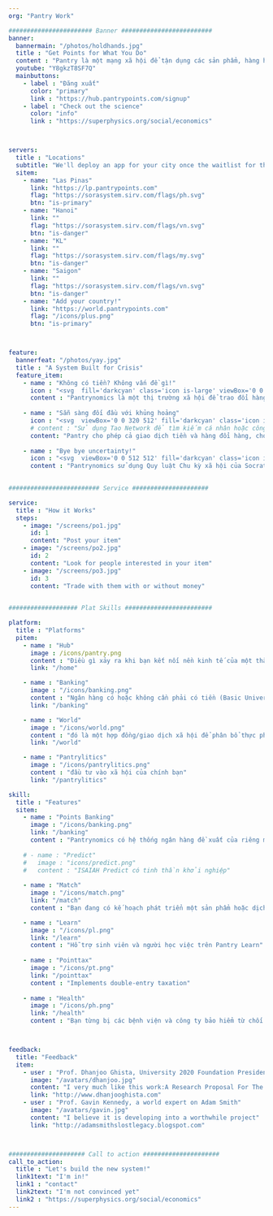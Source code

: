 ```yaml
---
org: "Pantry Work"

####################### Banner #########################
banner:
  bannermain: "/photos/holdhands.jpg"
  title : "Get Points for What You Do"
  content : "Pantry là một mạng xã hội để tận dụng các sản phẩm, hàng hóa, công việc, sự kiện, bất động sản và năng lượng"
  youtube: "Y8gkzT8SF7Q"
  mainbuttons:
    - label : "Đăng xuất"
      color: "primary"
      link : "https://hub.pantrypoints.com/signup"
    - label : "Check out the science"
      color: "info"
      link : "https://superphysics.org/social/economics"



servers:
  title : "Locations"
  subtitle: "We'll deploy an app for your city once the waitlist for that city gets filled. The green ones below are active, the red ones are filling up and might turn green soon"
  sitem: 
    - name: "Las Pinas"
      link: "https://lp.pantrypoints.com"
      flag: "https://sorasystem.sirv.com/flags/ph.svg"
      btn: "is-primary"
    - name: "Hanoi"
      link: ""
      flag: "https://sorasystem.sirv.com/flags/vn.svg"
      btn: "is-danger"
    - name: "KL"
      link: ""
      flag: "https://sorasystem.sirv.com/flags/my.svg"
      btn: "is-danger"      
    - name: "Saigon"
      link: ""
      flag: "https://sorasystem.sirv.com/flags/vn.svg"
      btn: "is-danger"
    - name: "Add your country!"
      link: "https://world.pantrypoints.com"
      flag: "/icons/plus.png"
      btn: "is-primary"



feature:
  bannerfeat: "/photos/yay.jpg"
  title : "A System Built for Crisis"
  feature_item:
    - name : "Không có tiền? Không vấn đề gì!"
      icon : "<svg  fill='darkcyan' class='icon is-large' viewBox='0 0 640 512'><path d='M621.16 54.46C582.37 38.19 543.55 32 504.75 32c-123.17-.01-246.33 62.34-369.5 62.34-30.89 0-61.76-3.92-92.65-13.72-3.47-1.1-6.95-1.62-10.35-1.62C15.04 79 0 92.32 0 110.81v317.26c0 12.63 7.23 24.6 18.84 29.46C57.63 473.81 96.45 480 135.25 480c123.17 0 246.34-62.35 369.51-62.35 30.89 0 61.76 3.92 92.65 13.72 3.47 1.1 6.95 1.62 10.35 1.62 17.21 0 32.25-13.32 32.25-31.81V83.93c-.01-12.64-7.24-24.6-18.85-29.47zM48 132.22c20.12 5.04 41.12 7.57 62.72 8.93C104.84 170.54 79 192.69 48 192.69v-60.47zm0 285v-47.78c34.37 0 62.18 27.27 63.71 61.4-22.53-1.81-43.59-6.31-63.71-13.62zM320 352c-44.19 0-80-42.99-80-96 0-53.02 35.82-96 80-96s80 42.98 80 96c0 53.03-35.83 96-80 96zm272 27.78c-17.52-4.39-35.71-6.85-54.32-8.44 5.87-26.08 27.5-45.88 54.32-49.28v57.72zm0-236.11c-30.89-3.91-54.86-29.7-55.81-61.55 19.54 2.17 38.09 6.23 55.81 12.66v48.89z'/></svg>"
      content : "Pantrynomics là một thị trường xã hội để trao đổi hàng hoá và dịch vụ bằng tiền hoặc không cần tiền"
    
    - name : "Sẵn sàng đối đầu với khủng hoảng"
      icon : "<svg  viewBox='0 0 320 512' fill='darkcyan' class='icon is-large'><path d='M296 160H180.6l42.6-129.8C227.2 15 215.7 0 200 0H56C44 0 33.8 8.9 32.2 20.8l-32 240C-1.7 275.2 9.5 288 24 288h118.7L96.6 482.5c-3.6 15.2 8 29.5 23.3 29.5 8.4 0 16.4-4.4 20.8-12l176-304c9.3-15.9-2.2-36-20.7-36z'/></svg>"
      # content : "Sử dụng Tao Network để tìm kiếm cá nhân hoặc công ty cần sản phẩm hoặc dịch vụ của bạn. Mọi người đều có thể
      content: "Pantry cho phép cả giao dịch tiền và hàng đổi hàng, cho phép bạn mua và bán cho dù mọi người có tiền hay không. Nó chỉ sụp đổ khi khi bản chất mạng xã hội sụp đổ."
      
    - name : "Bye bye uncertainty!"
      icon : "<svg  viewBox='0 0 512 512' fill='darkcyan' class='icon is-large'><path d='M504 256c0 136.997-111.043 248-248 248S8 392.997 8 256C8 119.083 119.043 8 256 8s248 111.083 248 248zM262.655 90c-54.497 0-89.255 22.957-116.549 63.758-3.536 5.286-2.353 12.415 2.715 16.258l34.699 26.31c5.205 3.947 12.621 3.008 16.665-2.122 17.864-22.658 30.113-35.797 57.303-35.797 20.429 0 45.698 13.148 45.698 32.958 0 14.976-12.363 22.667-32.534 33.976C247.128 238.528 216 254.941 216 296v4c0 6.627 5.373 12 12 12h56c6.627 0 12-5.373 12-12v-1.333c0-28.462 83.186-29.647 83.186-106.667 0-58.002-60.165-102-116.531-102zM256 338c-25.365 0-46 20.635-46 46 0 25.364 20.635 46 46 46s46-20.636 46-46c0-25.365-20.635-46-46-46z'/></svg>"
      content : "Pantrynomics sử dụng Quy luật Chu kỳ xã hội của Socrates để dự đoán mọi thứ"
    

######################### Service #####################

service:
  title : "How it Works"
  steps:
    - image: "/screens/po1.jpg"
      id: 1
      content: "Post your item"
    - image: "/screens/po2.jpg"
      id: 2
      content: "Look for people interested in your item"
    - image: "/screens/po3.jpg"
      id: 3
      content: "Trade with them with or without money"

        
################### Plat Skills ########################

platform:
  title : "Platforms"
  pitem:
    - name : "Hub"
      image : /icons/pantry.png
      content : "Điều gì xảy ra khi bạn kết nối nền kinh tế của một thành phố với Chính phủ? Một tiểu bang thành phố!"
      link: "/home"

    - name : "Banking"
      image : "/icons/banking.png"
      content : "Ngân hàng có hoặc không cần phải có tiền (Basic Universal Revenue). Bạn có thể không có tiền, nhưng bạn chắc chắn có sức lao động để giao dịch."
      link: "/banking"

    - name : "World"
      image : "/icons/world.png"
      content : "đó là một hợp đồng/giao dịch xã hội để phân bổ thực phẩm"
      link: "/world"

    - name : "Pantrylitics"
      image : "/icons/pantrylitics.png"
      content : "đầu tư vào xã hội của chính bạn"
      link: "/pantrylitics"

skill:
  title : "Features"
  sitem:
    - name : "Points Banking"
      image : "/icons/banking.png"
      link: "/banking"
      content : "Pantrynomics có hệ thống ngân hàng đề xuất của riêng mình dựa trên các khoản tín dụng tài nguyên. Hãy coi chúng như những khế ước xã hội trong tương lai không thể chuyển nhượng và bất di bất dịch"
      
    # - name : "Predict"
    #   image : "icons/predict.png"
    #   content : "ISAIAH Predict có tinh thần khởi nghiệp"
      
    - name : "Match"
      image : "/icons/match.png"
      link: "/match"
      content : "Bạn đang có kế hoạch phát triển một sản phẩm hoặc dịch vụ mới? Trước tiên, hãy biết liệu nó đã tồn tại chưa hoặc nếu được thì có thông tin về nhu cầu thực sự về nó trước!"

    - name : "Learn"
      image : "/icons/pl.png"
      link: "/learn"
      content : "Hỗ trợ sinh viên và người học việc trên Pantry Learn"
      
    - name : "Pointtax"
      image : "/icons/pt.png"
      link: "/pointtax"
      content : "Implements double-entry taxation"
      
    - name : "Health"
      image : "/icons/ph.png"
      link: "/health"
      content : "Bạn từng bị các bệnh viện và công ty bảo hiểm từ chối vì không có tiền? Tìm phương pháp điều trị thay thế hoặc khi vẫn thất bại, hãy tự mình kiểm tra cơ sở dữ liệu để biết các triệu chứng và cách chữa"



feedback:
  title: "Feedback"
  item:
    - user : "Prof. Dhanjoo Ghista, University 2020 Foundation President"
      image: "/avatars/dhanjoo.jpg"
      content: "I very much like this work:A Research Proposal For The Formalization Of The Science Of Pantrynomics And The Establishment Of A Social Resource Allocation System"
      link: "http://www.dhanjooghista.com"
    - user : "Prof. Gavin Kennedy, a world expert on Adam Smith"
      image: "/avatars/gavin.jpg"
      content: "I believe it is developing into a worthwhile project" 
      link: "http://adamsmithslostlegacy.blogspot.com"



##################### Call to action #####################
call_to_action:
  title : "Let's build the new system!"
  link1text: "I'm in!"
  link1 : "contact"
  link2text: "I'm not convinced yet"
  link2 : "https://superphysics.org/social/economics"
---
```

